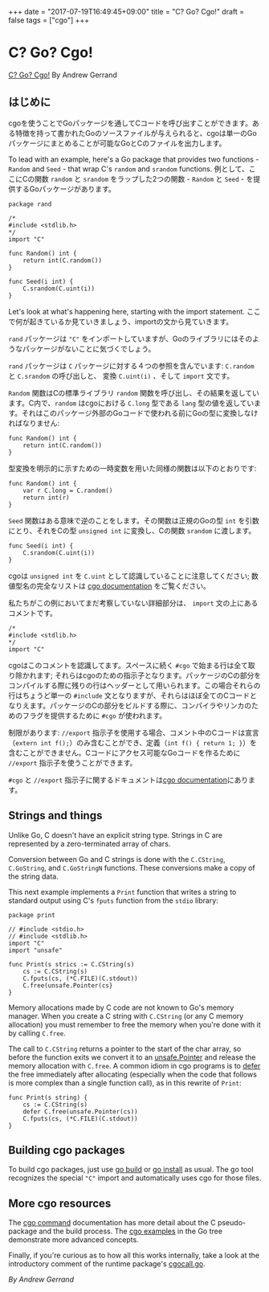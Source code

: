 +++
date = "2017-07-19T16:49:45+09:00"
title = "C? Go? Cgo!"
draft = false
tags = ["cgo"]
+++

# C? Go? Cgo!
[C? Go? Cgo!](https://blog.golang.org/c-go-cgo) By Andrew Gerrand

## はじめに

cgoを使うことでGoパッケージを通してCコードを呼び出すことができます。ある特徴を持って書かれたGoのソースファイルが与えられると、cgoは単一のGoパッケージにまとめることが可能なGoとCのファイルを出力します。

To lead with an example, here's a Go package that provides two functions - `Random` and `Seed` - that wrap C's `random` and `srandom` functions.
例として、ここにCの関数 `random` と `srandom` をラップした2つの関数 - `Random` と `Seed` - を提供するGoパッケージがあります。

```
package rand

/*
#include <stdlib.h>
*/
import "C"

func Random() int {
    return int(C.random())
}

func Seed(i int) {
    C.srandom(C.uint(i))
}
```

Let's look at what's happening here, starting with the import statement.
ここで何が起きているか見ていきましょう、importの文から見ていきます。

`rand` パッケージは `"C"` をインポートしていますが、Goのライブラリにはそのようなパッケージがないことに気づくでしょう。

`rand` パッケージは `C` パッケージに対する４つの参照を含んでいます: `C.random` と `C.srandom` の呼び出しと、 変換 `C.uint(i)` 、そして `import` 文です。

`Random` 関数はCの標準ライブラリ `random` 関数を呼び出し、その結果を返しています。C内で、`random` はcgoにおける `C.long` 型である `lang` 型の値を返しています。それはこのパッケージ外部のGoコードで使われる前にGoの型に変換しなければなりません:

```
func Random() int {
    return int(C.random())
}
```

型変換を明示的に示すための一時変数を用いた同様の関数は以下のとおりです:

```
func Random() int {
    var r C.long = C.random()
    return int(r)
}
```

`Seed` 関数はある意味で逆のことをします。その関数は正規のGoの型 `int` を引数にとり、それをCの型 `unsigned int` に変換し、Cの関数 `srandom` に渡します。

```
func Seed(i int) {
    C.srandom(C.uint(i))
}
```

cgoは `unsigned int` を `C.uint` として認識していることに注意してください; 数値型名の完全なリストは [cgo documentation](http://golang.org/cmd/cgo) をご覧ください。

私たちがこの例においてまだ考察していない詳細部分は、 `import` 文の上にあるコメントです。

```
/*
#include <stdlib.h>
*/
import "C"
```

cgoはこのコメントを認識してます。スペースに続く `#cgo` で始まる行は全て取り除かれます; それらはcgoのための指示子となります。パッケージのCの部分をコンパイルする際に残りの行はヘッダーとして用いられます。この場合それらの行はちょうど単一の `#include` 文となりますが、それらはほぼ全てのCコードとなりえます。パッケージのCの部分をビルドする際に、コンパイラやリンカのためのフラグを提供するために `#cgo` が使われます。

制限があります: `//export` 指示子を使用する場合、コメント中のCコードは宣言（`extern int f();`）のみ含むことができ、定義（`int f() { return 1; }`）を含むことができません。Cコードにアクセス可能なGoコードを作るために `//export` 指示子を使うことができます。

`#cgo` と `//export` 指示子に関するドキュメントは[cgo documentation](http://golang.org/cmd/cgo/)にあります。

## Strings and things

Unlike Go, C doesn't have an explicit string type. Strings in C are represented by a zero-terminated array of chars.

Conversion between Go and C strings is done with the `C.CString`, `C.GoString`, and `C.GoStringN` functions. These conversions make a copy of the string data.

This next example implements a `Print` function that writes a string to standard output using C's `fputs` function from the `stdio` library:

```
package print

// #include <stdio.h>
// #include <stdlib.h>
import "C"
import "unsafe"

func Print(s strics := C.CString(s)
    cs := C.CString(s)
    C.fputs(cs, (*C.FILE)(C.stdout))
    C.free(unsafe.Pointer(cs}
}
```

Memory allocations made by C code are not known to Go's memory manager. When you create a C string with `C.CString` (or any C memory allocation) you must remember to free the memory when you're done with it by calling `C.free`.

The call to `C.CString` returns a pointer to the start of the char array, so before the function exits we convert it to an [unsafe.Pointer](http://golang.org/pkg/unsafe/#Pointer) and release the memory allocation with `C.free`. A common idiom in cgo programs is to [defer](http://golang.org/doc/articles/defer_panic_recover.html) the free immediately after allocating (especially when the code that follows is more complex than a single function call), as in this rewrite of `Print`:

```
func Print(s string) {
    cs := C.CString(s)
    defer C.free(unsafe.Pointer(cs))
    C.fputs(cs, (*C.FILE)(C.stdout))
}
```

## Building cgo packages

To build cgo packages, just use [go build](http://golang.org/cmd/go/#Compile_packages_and_dependencies) or [go install](http://golang.org/cmd/go/#Compile_and_install_packages_and_dependencies) as usual. The go tool recognizes the special `"C"` import and automatically uses cgo for those files.

## More cgo resources

The [cgo command](http://golang.org/cmd/cgo/) documentation has more detail about the C pseudo-package and the build process. The [cgo examples](http://golang.org/misc/cgo/) in the Go tree demonstrate more advanced concepts.

Finally, if you're curious as to how all this works internally, take a look at the introductory comment of the runtime package's [cgocall.go](https://golang.org/src/runtime/cgocall.go).

*By Andrew Gerrand*
